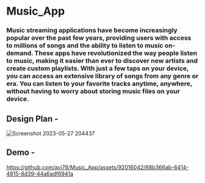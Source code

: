 # Music_App
### Music streaming applications have become increasingly popular over the past few years, providing users with access to millions of songs and the ability to listen to music on-demand. These apps have revolutionized the way people listen to music, making it easier than ever to discover new artists and create custom playlists. With just a few taps on your device, you can access an extensive library of songs from any genre or era. You can listen to your favorite tracks anytime, anywhere, without having to worry about storing music files on your device.
## Design Plan -
![Screenshot 2023-05-27 204437](https://github.com/avi78/Music_App/assets/92016042/da3d8f0e-f9ba-4be0-846a-848d8ca4cb94)
## Demo - 
https://github.com/avi78/Music_App/assets/92016042/88b366ab-6414-4815-8d39-44a6adf6941a

